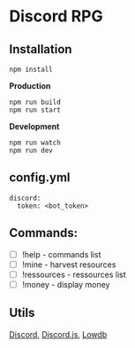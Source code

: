 # Discord RPG

## Installation
```
npm install
```

**Production**
```
npm run build
npm run start
```
**Development**
```
npm run watch
npm run dev
```

## config.yml
```
discord:
  token: <bot_token>
```

## Commands:
* [ ] !help - commands list
* [ ] !mine - harvest resources
* [ ] !ressources - ressources list
* [ ] !money - display money

## Utils
[Discord](https://discord.com/), [Discord.js](https://discord.js.org/), [Lowdb](https://github.com/typicode/lowdb)

